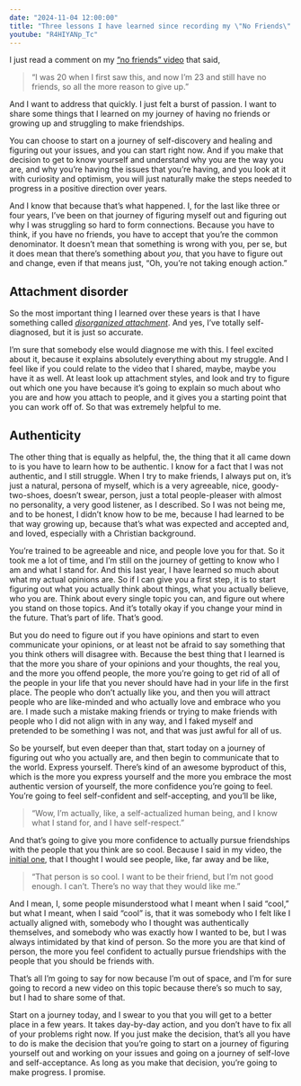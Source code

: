 ```yaml
---
date: "2024-11-04 12:00:00"
title: "Three lessons I have learned since recording my \"No Friends\" viral video"
youtube: "R4HIYANp_Tc"
---
```


I just read a comment on my [“no friends” video](*<?=$rbase?>*/2019-08-12-21-years-old-i-have-no-friends) that said,
> “I was 20 when I first saw this, and now I’m 23 and still have no friends, so all the more reason to give up.”

And I want to address that quickly. I just felt a burst of passion. I want to share some things that I learned on my journey of having no friends or growing up and struggling to make friendships.

You can choose to start on a journey of self-discovery and healing and figuring out your issues, and you can start right now. And if you make that decision to get to know yourself and understand why you are the way you are, and why you’re having the issues that you’re having, and you look at it with curiosity and optimism, you will just naturally make the steps needed to progress in a positive direction over years.

And I know that because that’s what happened. I, for the last like three or four years, I’ve been on that journey of figuring myself out and figuring out why I was struggling so hard to form connections. Because you have to think, if you have no friends, you have to accept that you’re the common denominator. It doesn’t mean that something is wrong with you, per se, but it does mean that there’s something about _you_, that you have to figure out and change, even if that means just, “Oh, you’re not taking enough action.”


## Attachment disorder

So the most important thing I learned over these years is that I have something called [_disorganized attachment_](https://en.wikipedia.org/wiki/Attachment_disorder). And yes, I’ve totally self-diagnosed, but it is just so accurate.

I’m sure that somebody else would diagnose me with this. I feel excited about it, because it explains absolutely everything about my struggle. And I feel like if you could relate to the video that I shared, maybe, maybe you have it as well. At least look up attachment styles, and look and try to figure out which one you have because it’s going to explain so much about who you are and how you attach to people, and it gives you a starting point that you can work off of. So that was extremely helpful to me.


## Authenticity

The other thing that is equally as helpful, the, the thing that it all came down to is you have to learn how to be authentic. I know for a fact that I was not authentic, and I still struggle. When I try to make friends, I always put on, it’s just a natural, persona of myself, which is a very agreeable, nice, goody-two-shoes, doesn’t swear,  person, just a total people-pleaser with almost no personality, a very good listener, as I described. So I was not being me, and to be honest, I didn’t know how to be me, because I had learned to be that way growing up, because that’s what was expected and accepted and, and loved, especially with a Christian background.

You’re trained to be agreeable and nice, and people love you for that. So it took me a lot of time, and I’m still on the journey of getting to know who I am and what I stand for. And this last year, I have learned so much about what my actual opinions are. So if I can give you a first step, it is to start figuring out what you actually think about things, what you actually believe, who you are. Think about every single topic you can, and figure out where you stand on those topics. And it’s totally okay if you change your mind in the future. That’s part of life. That’s good.

But you do need to figure out if you have opinions and start to even communicate your opinions, or at least not be afraid to say something that you think others will disagree with. Because the best thing that I learned is that the more you share of your opinions and your thoughts, the real you, and the more you offend people, the more you’re going to get rid of all of the people in your life that you never should have had in your life in the first place. The people who don’t actually like you, and then you will attract people who are like-minded and who actually love and embrace who you are. I made such a mistake making friends or trying to make friends with people who I did not align with in any way, and I faked myself and pretended to be something I was not, and that was just awful for all of us.

So be yourself, but even deeper than that, start today on a journey of figuring out who you actually are, and then begin to communicate that to the world. Express yourself. There’s kind of an awesome byproduct of this, which is the more you express yourself and the more you embrace the most authentic version of yourself, the more confidence you’re going to feel. You’re going to feel self-confident and self-accepting, and you’ll be like,
> “Wow, I’m actually, like, a self-actualized human being, and I know what I stand for, and I have self-respect.”

And that’s going to give you more confidence to actually pursue friendships with the people that you think are so cool. Because I said in my video, the [initial one](*<?=$rbase?>*/2019-08-12-21-years-old-i-have-no-friends), that I thought I would see people, like, far away and be like,
> “That person is so cool. I want to be their friend, but I’m not good enough. I can’t. There’s no way that they would like me.”

And I mean, I, some people misunderstood what I meant when I said “cool,” but what I meant, when I said “cool” is, that it was somebody who I felt like I actually aligned with, somebody who I thought was authentically themselves, and somebody who was exactly how I wanted to be, but I was always intimidated by that kind of person. So the more you are that kind of person, the more you feel confident to actually pursue friendships with the people that you should be friends with.

That’s all I’m going to say for now because I’m out of space, and I’m for sure going to record a new video on this topic because there’s so much to say, but I had to share some of that.

Start on a journey today, and I swear to you that you will get to a better place in a few years. It takes day-by-day action, and you don’t have to fix all of your problems right now. If you just make the decision, that’s all you have to do is make the decision that you’re going to start on a journey of figuring yourself out and working on your issues and going on a journey of self-love and self-acceptance. As long as you make that decision, you’re going to make progress. I promise.

